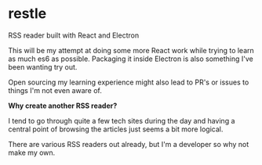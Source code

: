 # restle
RSS reader built with React and Electron

This will be my attempt at doing some more React work while trying to learn as much es6 as possible. Packaging it inside Electron is also something I've been wanting try out.

Open sourcing my learning experience might also lead to PR's or issues to things I'm not even aware of. 

**Why create another RSS reader?**

I tend to go through quite a few tech sites during the day and having a central point of browsing the articles just seems a bit more logical.

There are various RSS readers out already, but I'm a developer so why not make my own.  
